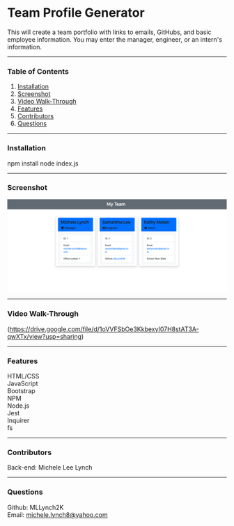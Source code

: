 # Team Profile Generator
This will create a team portfolio with links to emails, GitHubs, and basic employee information. You may enter the manager, engineer, or an intern's information.

***
### Table of Contents  
1. [Installation]()
2. [Screenshot]()
3. [Video Walk-Through]()
4. [Features]()
5. [Contributors]()
6. [Questions]()  

***
### Installation    
npm install
node index.js

***
### Screenshot  
![Sample Team Profile HTML](images/samplehtml.png)

***
### Video Walk-Through   
(https://drive.google.com/file/d/1oVVFSbOe3KkbexyI07H8stAT3A-qwXTx/view?usp=sharing)

***
### Features  
HTML/CSS  
JavaScript  
Bootstrap     
NPM    
Node.js   
Jest   
Inquirer  
fs  

***
### Contributors  
Back-end: Michele Lee Lynch

***
### Questions  
Github: MLLynch2K  
Email: michele.lynch8@yahoo.com
